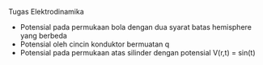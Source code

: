 Tugas Elektrodinamika

- Potensial pada permukaan bola dengan dua syarat batas hemisphere yang berbeda
- Potensial oleh cincin konduktor bermuatan q
- Potensial pada permukaan atas silinder dengan potensial V(r,t) = sin(t)
